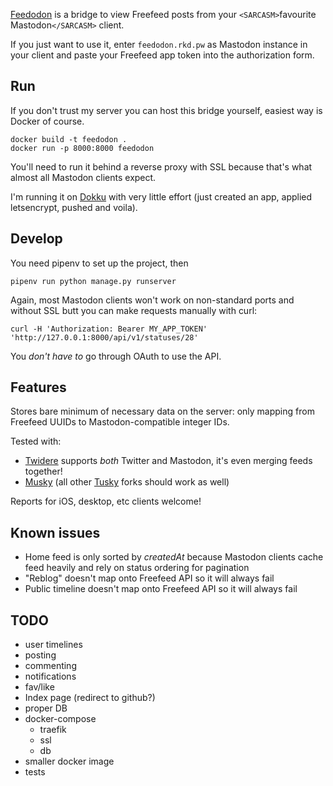[Feedodon](https://feedodon.rkd.pw/) is a bridge to view Freefeed posts
from your `<SARCASM>`favourite Mastodon`</SARCASM>` client.

If you just want to use it, enter `feedodon.rkd.pw` as Mastodon instance
in your client and paste your Freefeed app token into the authorization
form.

## Run

If you don't trust my server you can host this bridge yourself, easiest
way is Docker of course.

```
docker build -t feedodon .
docker run -p 8000:8000 feedodon
```

You'll need to run it behind a reverse proxy with SSL because that's
what almost all Mastodon clients expect.

I'm running it on [Dokku](http://dokku.viewdocs.io/dokku/) with very
little effort (just created an app, applied letsencrypt, pushed and voila).

## Develop

You need pipenv to set up the project, then

```
pipenv run python manage.py runserver
```

Again, most Mastodon clients won't work on non-standard ports and
without SSL butt you can make requests manually with curl:

```
curl -H 'Authorization: Bearer MY_APP_TOKEN' 'http://127.0.0.1:8000/api/v1/statuses/28'
```

You _don't have to_ go through OAuth to use the API.

## Features

Stores bare minimum of necessary data on the server: only mapping from
Freefeed UUIDs to Mastodon-compatible integer IDs.

Tested with:

- [Twidere](https://github.com/TwidereProject/Twidere-Android) supports
_both_ Twitter and Mastodon, it's even merging feeds together!
- [Musky](https://github.com/StephenVivash/Musky) (all other
[Tusky](https://tusky.app/) forks should work as well)

Reports for iOS, desktop, etc clients welcome!

## Known issues

- Home feed is only sorted by _createdAt_ because Mastodon clients cache
feed heavily and rely on status ordering for pagination
- "Reblog" doesn't map onto Freefeed API so it will always fail
- Public timeline doesn't map onto Freefeed API so it will always fail

## TODO

- user timelines
- posting
- commenting
- notifications
- fav/like
- Index page (redirect to github?)
- proper DB
- docker-compose
    - traefik
    - ssl
    - db
- smaller docker image
- tests
